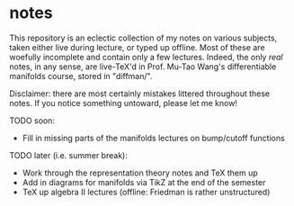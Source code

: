 notes
=====

This repository is an eclectic collection of my notes on various subjects, taken either live during lecture, or typed up offline.
Most of these are woefully incomplete and contain only a few lectures. Indeed, the only *real* notes, in any sense, are live-TeX'd in
Prof. Mu-Tao Wang's differentiable manifolds course, stored in "diffman/".

Disclaimer: there are most certainly mistakes littered throughout these notes. If you notice something untoward, please let me know!

TODO soon:
* Fill in missing parts of the manifolds lectures on bump/cutoff functions

TODO later (i.e. summer break):
* Work through the representation theory notes and TeX them up
* Add in diagrams for manifolds via TikZ at the end of the semester
* TeX up algebra II lectures (offline: Friedman is rather unstructured)
